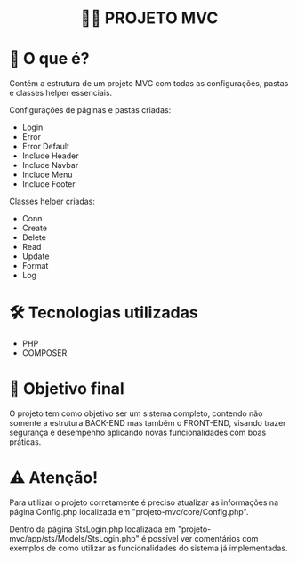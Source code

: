 <h1 align="center">
 👨‍🔧 PROJETO MVC 
</h1>

# 📌 O que é? 

Contém a estrutura de um projeto MVC com todas as configurações, pastas e classes helper essenciais.

Configurações de páginas e pastas criadas:

* Login
* Error 
* Error Default
* Include Header
* Include Navbar
* Include Menu
* Include Footer

Classes helper criadas:

* Conn 
* Create 
* Delete
* Read
* Update
* Format
* Log

# 🛠 Tecnologias utilizadas 

* PHP
* COMPOSER

# 💬 Objetivo final

O projeto tem como objetivo ser um sistema completo, contendo não somente a estrutura BACK-END mas também o FRONT-END, visando trazer segurança e desempenho aplicando novas funcionalidades com boas práticas.

# ⚠️ Atenção!

Para utilizar o projeto corretamente é preciso atualizar as informações na página Config.php localizada em "projeto-mvc/core/Config.php".

Dentro da página StsLogin.php localizada em "projeto-mvc/app/sts/Models/StsLogin.php" é possível ver comentários com exemplos de como utilizar as funcionalidades do sistema já implementadas.